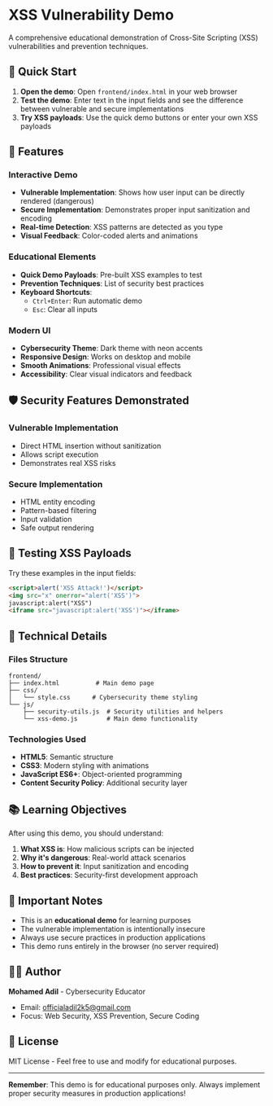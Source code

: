 # XSS Vulnerability Demo

A comprehensive educational demonstration of Cross-Site Scripting (XSS) vulnerabilities and prevention techniques.

## 🚀 Quick Start

1. **Open the demo**: Open `frontend/index.html` in your web browser
2. **Test the demo**: Enter text in the input fields and see the difference between vulnerable and secure implementations
3. **Try XSS payloads**: Use the quick demo buttons or enter your own XSS payloads

## 🎯 Features

### Interactive Demo
- **Vulnerable Implementation**: Shows how user input can be directly rendered (dangerous)
- **Secure Implementation**: Demonstrates proper input sanitization and encoding
- **Real-time Detection**: XSS patterns are detected as you type
- **Visual Feedback**: Color-coded alerts and animations

### Educational Elements
- **Quick Demo Payloads**: Pre-built XSS examples to test
- **Prevention Techniques**: List of security best practices
- **Keyboard Shortcuts**: 
  - `Ctrl+Enter`: Run automatic demo
  - `Esc`: Clear all inputs

### Modern UI
- **Cybersecurity Theme**: Dark theme with neon accents
- **Responsive Design**: Works on desktop and mobile
- **Smooth Animations**: Professional visual effects
- **Accessibility**: Clear visual indicators and feedback

## 🛡️ Security Features Demonstrated

### Vulnerable Implementation
- Direct HTML insertion without sanitization
- Allows script execution
- Demonstrates real XSS risks

### Secure Implementation
- HTML entity encoding
- Pattern-based filtering
- Input validation
- Safe output rendering

## 🧪 Testing XSS Payloads

Try these examples in the input fields:

```html
<script>alert('XSS Attack!')</script>
<img src="x" onerror="alert('XSS')">
javascript:alert("XSS")
<iframe src="javascript:alert('XSS')"></iframe>
```

## 🔧 Technical Details

### Files Structure
```
frontend/
├── index.html          # Main demo page
├── css/
│   └── style.css      # Cybersecurity theme styling
└── js/
    ├── security-utils.js  # Security utilities and helpers
    └── xss-demo.js        # Main demo functionality
```

### Technologies Used
- **HTML5**: Semantic structure
- **CSS3**: Modern styling with animations
- **JavaScript ES6+**: Object-oriented programming
- **Content Security Policy**: Additional security layer

## 📚 Learning Objectives

After using this demo, you should understand:

1. **What XSS is**: How malicious scripts can be injected
2. **Why it's dangerous**: Real-world attack scenarios
3. **How to prevent it**: Input sanitization and encoding
4. **Best practices**: Security-first development approach

## 🚨 Important Notes

- This is an **educational demo** for learning purposes
- The vulnerable implementation is intentionally insecure
- Always use secure practices in production applications
- This demo runs entirely in the browser (no server required)

## 👨‍💻 Author

**Mohamed Adil** - Cybersecurity Educator
- Email: officialadil2k5@gmail.com
- Focus: Web Security, XSS Prevention, Secure Coding

## 📄 License

MIT License - Feel free to use and modify for educational purposes.

---

**Remember**: This demo is for educational purposes only. Always implement proper security measures in production applications! 